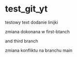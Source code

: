 # test_git_yt

testowy text
dodanie linijki

zmiana dokonana w first-btanch

and third branch

zmiana konfliktu na branchu main
